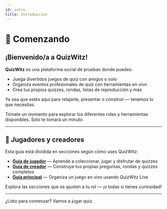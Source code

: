 ```yaml
---
id: intro
title: Introducción
---
```


# 🎉 Comenzando

## ¡Bienvenido/a a QuizWitz!

**QuizWitz** es una plataforma social de pruebas donde puedes:

- Juega divertidos juegos de quiz con amigos o solo
- Organiza eventos profesionales de quiz con herramientas en vivo
- Crea tus propios quizzes, rondas, listas de reproducción y más

Ya sea que estés aquí para relajarte, presentar o construir — tenemos lo que necesitas.

Tómate un momento para explorar los diferentes roles y herramientas disponibles. Sólo te tomará un minuto.

---

## 👥 Jugadores y creadores

Esta guía está dividida en secciones según cómo uses QuizWitz:

- [**Guía de jugador**](players/001-playing-quizwitz.md) — Aprende a coleccionar, jugar y disfrutar de quizzes
- [**Guía de creador**](editor/002-for-the-quizmakers.md) — Construye tus propias preguntas, rondas y quizzes completos
- [**Guía principal**](quizmaster/001-introduction.md) — Organiza un juego en vivo usando QuizWitz Live

Explora las secciones que se ajusten a tu rol — ¡o todas si tienes curiosidad!

---

¿Listo para comenzar? Vamos a jugar quiz.
